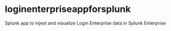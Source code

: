 # loginenterpriseappforsplunk
Splunk app to injest and visualize Login Enterprise data in Splunk Enterprise
